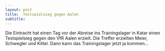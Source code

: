 ```yaml
---
layout: post
title:  Testspielsieg gegen Aalen
subtitle:  
---
```


Die Eintracht hat einen Tag vor der Abreise ins Trainingslager in Katar einen Testspielsieg gegen den VfR Aalen erzielt. Die Treffer erzielten Meier, Schwegler und Kittel. Dann kann das Trainingslager jetzt ja kommen...


